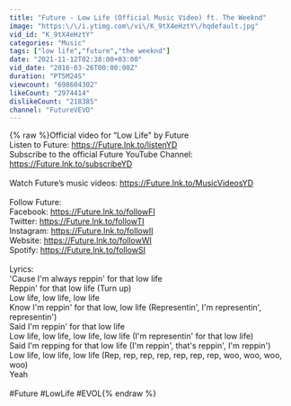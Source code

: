 ```yaml
---
title: "Future - Low Life (Official Music Video) ft. The Weeknd"
image: "https:\/\/i.ytimg.com\/vi\/K_9tX4eHztY\/hqdefault.jpg"
vid_id: "K_9tX4eHztY"
categories: "Music"
tags: ["low life","future","the weeknd"]
date: "2021-11-12T02:38:00+03:00"
vid_date: "2016-03-26T00:00:00Z"
duration: "PT5M24S"
viewcount: "698604302"
likeCount: "2974414"
dislikeCount: "218385"
channel: "FutureVEVO"
---
```

{% raw %}Official video for “Low Life&quot; by Future<br />Listen to Future:  <a rel="nofollow" target="blank" href="https://Future.lnk.to/listenYD">https://Future.lnk.to/listenYD</a><br />Subscribe to the official Future YouTube Channel: <a rel="nofollow" target="blank" href="https://Future.lnk.to/subscribeYD">https://Future.lnk.to/subscribeYD</a><br /><br />Watch Future’s music videos:  <a rel="nofollow" target="blank" href="https://Future.lnk.to/MusicVideosYD">https://Future.lnk.to/MusicVideosYD</a><br /><br />Follow Future:<br />Facebook: <a rel="nofollow" target="blank" href="https://Future.lnk.to/followFI">https://Future.lnk.to/followFI</a><br />Twitter:  <a rel="nofollow" target="blank" href="https://Future.lnk.to/followTI">https://Future.lnk.to/followTI</a><br />Instagram:  <a rel="nofollow" target="blank" href="https://Future.lnk.to/followII">https://Future.lnk.to/followII</a><br />Website:  <a rel="nofollow" target="blank" href="https://Future.lnk.to/followWI">https://Future.lnk.to/followWI</a><br />Spotify:  <a rel="nofollow" target="blank" href="https://Future.lnk.to/followSI">https://Future.lnk.to/followSI</a><br /><br />Lyrics:<br />'Cause I'm always reppin' for that low life<br />Reppin' for that low life (Turn up)<br />Low life, low life, low life<br />Know I'm reppin' for that low, low life (Representin', I'm representin', representin')<br />Said I'm reppin' for that low life<br />Low life, low life, low life, low life (I'm representin' for that low life)<br />Said I'm repping for that low life (I'm reppin', that's reppin', I'm reppin')<br />Low life, low life, low life (Rep, rep, rep, rep, rep, rep, rep, woo, woo, woo, woo)<br />Yeah<br /><br />#Future #LowLife #EVOL{% endraw %}
